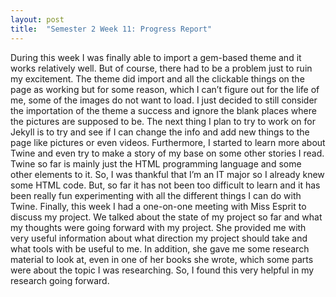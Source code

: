 ```yaml
---
layout: post
title:  "Semester 2 Week 11: Progress Report"
---
```


During this week I was finally able to import a gem-based theme and it works relatively well. But of course, there had to be a problem just to ruin my excitement. The theme did import and all the clickable things on the page as working but for some reason, which I can’t figure out for the life of me, some of the images do not want to load. I just decided to still consider the importation of the theme a success and ignore the blank places where the pictures are supposed to be. The next thing I plan to try to work on for Jekyll is to try and see if I can change the info and add new things to the page like pictures or even videos. Furthermore, I started to learn more about Twine and even try to make a story of my base on some other stories I read. Twine so far is mainly just the HTML programming language and some other elements to it. So, I was thankful that I’m an IT major so I already knew some HTML code. But, so far it has not been too difficult to learn and it has been really fun experimenting with all the different things I can do with Twine. Finally, this week I had a one-on-one meeting with Miss Esprit to discuss my project. We talked about the state of my project so far and what my thoughts were going forward with my project. She provided me with very useful information about what direction my project should take and what tools with be useful to me. In addition, she gave me some research material to look at, even in one of her books she wrote, which some parts were about the topic I was researching. So, I found this very helpful in my research going forward.  